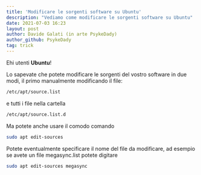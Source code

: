 ```yaml
---
title: 'Modificare le sorgenti software su Ubuntu'
description: "Vediamo come modificare le sorgenti software su Ubuntu"
date: 2021-07-03 16:23
layout: post
author: Davide Galati (in arte PsykeDady)
author_github: PsykeDady
tag: trick
---
```

Ehi utenti **Ubuntu**!

Lo sapevate che potete modificare le sorgenti del vostro software in due modi, il primo manualmente modificando il file: 
```bash
/etc/apt/source.list
```

e tutti i file nella cartella
```bash
/etc/apt/source.list.d 
```

Ma potete anche usare il comodo comando
```bash
sudo apt edit-sources 
```

Potete eventualmente specificare il nome del file da modificare, ad esempio se avete un file megasync.list potete digitare 
```bash
sudo apt edit-sources megasync
```
